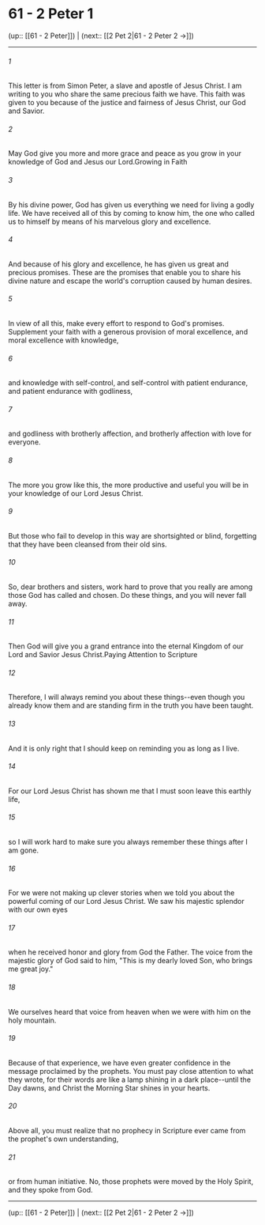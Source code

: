 # 61 - 2 Peter 1

(up:: [[61 - 2 Peter]]) | (next:: [[2 Pet 2|61 - 2 Peter 2 →]])

***


###### 1 
This letter is from Simon Peter, a slave and apostle of Jesus Christ. I am writing to you who share the same precious faith we have. This faith was given to you because of the justice and fairness of Jesus Christ, our God and Savior. 

###### 2 
May God give you more and more grace and peace as you grow in your knowledge of God and Jesus our Lord.Growing in Faith 

###### 3 
By his divine power, God has given us everything we need for living a godly life. We have received all of this by coming to know him, the one who called us to himself by means of his marvelous glory and excellence. 

###### 4 
And because of his glory and excellence, he has given us great and precious promises. These are the promises that enable you to share his divine nature and escape the world's corruption caused by human desires. 

###### 5 
In view of all this, make every effort to respond to God's promises. Supplement your faith with a generous provision of moral excellence, and moral excellence with knowledge, 

###### 6 
and knowledge with self-control, and self-control with patient endurance, and patient endurance with godliness, 

###### 7 
and godliness with brotherly affection, and brotherly affection with love for everyone. 

###### 8 
The more you grow like this, the more productive and useful you will be in your knowledge of our Lord Jesus Christ. 

###### 9 
But those who fail to develop in this way are shortsighted or blind, forgetting that they have been cleansed from their old sins. 

###### 10 
So, dear brothers and sisters, work hard to prove that you really are among those God has called and chosen. Do these things, and you will never fall away. 

###### 11 
Then God will give you a grand entrance into the eternal Kingdom of our Lord and Savior Jesus Christ.Paying Attention to Scripture 

###### 12 
Therefore, I will always remind you about these things--even though you already know them and are standing firm in the truth you have been taught. 

###### 13 
And it is only right that I should keep on reminding you as long as I live. 

###### 14 
For our Lord Jesus Christ has shown me that I must soon leave this earthly life, 

###### 15 
so I will work hard to make sure you always remember these things after I am gone. 

###### 16 
For we were not making up clever stories when we told you about the powerful coming of our Lord Jesus Christ. We saw his majestic splendor with our own eyes 

###### 17 
when he received honor and glory from God the Father. The voice from the majestic glory of God said to him, "This is my dearly loved Son, who brings me great joy." 

###### 18 
We ourselves heard that voice from heaven when we were with him on the holy mountain. 

###### 19 
Because of that experience, we have even greater confidence in the message proclaimed by the prophets. You must pay close attention to what they wrote, for their words are like a lamp shining in a dark place--until the Day dawns, and Christ the Morning Star shines in your hearts. 

###### 20 
Above all, you must realize that no prophecy in Scripture ever came from the prophet's own understanding, 

###### 21 
or from human initiative. No, those prophets were moved by the Holy Spirit, and they spoke from God.

***

(up:: [[61 - 2 Peter]]) | (next:: [[2 Pet 2|61 - 2 Peter 2 →]])

